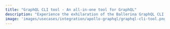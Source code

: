 ```yaml
---
title: "GraphQL CLI tool - An all-in-one tool for GraphQL"
description: "Experience the exhilaration of the Ballerina GraphQL CLI tool. Effortlessly generate custom GraphQL clients from schemas, accessing endpoints with ease. Seamlessly generate and share Ballerina GraphQL service schemas, facilitating collaboration and empowering efficient development workflows."
image: 'images/usecases/integration/apollo-graphql/graphql-cli-tool.png'
---
```


